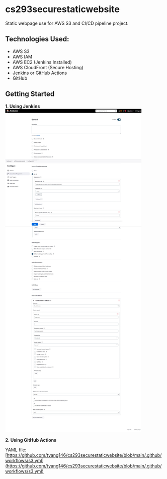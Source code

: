 # cs293securestaticwebsite

Static webpage use for AWS S3 and CI/CD pipeline project.

## Technologies Used:
- AWS S3
- AWS IAM
- AWS EC2 (Jenkins Installed)
- AWS CloudFront (Secure Hosting)
- Jenkins or GitHub Actions
- GitHub

## Getting Started
**1. Using Jenkins**
![jenkins](https://github.com/tyang146/cs293securestaticwebsite/blob/main/Photos/jenkins.jpeg)

**2. Using GitHub Actions**

YAML file: [https://github.com/tyang146/cs293securestaticwebsite/blob/main/.github/workflows/s3.yml](https://github.com/tyang146/cs293securestaticwebsite/blob/main/.github/workflows/s3.yml)
